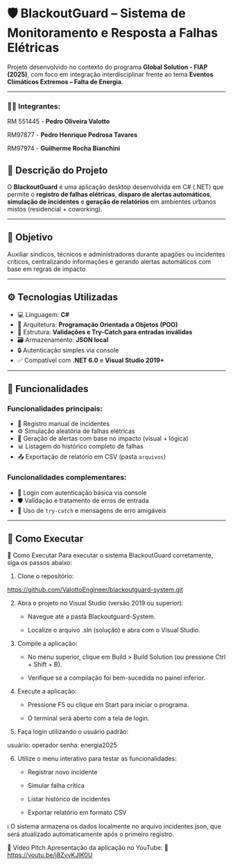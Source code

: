 # 🛡️ BlackoutGuard – Sistema de Monitoramento e Resposta a Falhas Elétricas

Projeto desenvolvido no contexto do programa **Global Solution - FIAP (2025)**, com foco em integração interdisciplinar frente ao tema **Eventos Climáticos Extremos – Falta de Energia**.

---
### 👨‍🎓 Integrantes:

RM 551445 - **Pedro Oliveira Valotto**

RM97877 - **Pedro Henrique Pedrosa Tavares**

RM97974 - **Guilherme Rocha Bianchini**

## 📌 Descrição do Projeto

O **BlackoutGuard** é uma aplicação desktop desenvolvida em C# (.NET) que permite o **registro de falhas elétricas**, **disparo de alertas automáticos**, **simulação de incidentes** e **geração de relatórios** em ambientes urbanos mistos (residencial + coworking).

---

## 🧠 Objetivo

Auxiliar síndicos, técnicos e administradores durante apagões ou incidentes críticos, centralizando informações e gerando alertas automáticos com base em regras de impacto.

---

## ⚙️ Tecnologias Utilizadas

- 💻 Linguagem: **C#**
- 🧱 Arquitetura: **Programação Orientada a Objetos (POO)**
- 🧪 Estrutura: **Validações e Try-Catch para entradas inválidas**
- 🗃️ Armazenamento: **JSON local**
- 🔒 Autenticação simples via console
- ✅ Compatível com **.NET 6.0** e **Visual Studio 2019+**

---

## 🔑 Funcionalidades

### Funcionalidades principais:
- 📝 Registro manual de incidentes
- ⚙️ Simulação aleatória de falhas elétricas
- 🚨 Geração de alertas com base no impacto (visual + lógica)
- 📊 Listagem do histórico completo de falhas
- 📤 Exportação de relatório em CSV (pasta `arquivos`)

### Funcionalidades complementares:
- 🔐 Login com autenticação básica via console
- 🛡️ Validação e tratamento de erros de entrada
- 🧪 Uso de `try-catch` e mensagens de erro amigáveis

---

## 🧪 Como Executar

🧪 Como Executar
Para executar o sistema BlackoutGuard corretamente, siga os passos abaixo:

1. Clone o repositório:

https://github.com/ValottoEngineer/blackoutguard-system.git

2. Abra o projeto no Visual Studio (versão 2019 ou superior):

    - Navegue até a pasta Blackoutguard-System.

    - Localize o arquivo .sln (solução) e abra com o Visual Studio.

3. Compile a aplicação:

    - No menu superior, clique em Build > Build Solution (ou pressione Ctrl + Shift + B).

    - Verifique se a compilação foi bem-sucedida no painel inferior.

4. Execute a aplicação:

    - Pressione F5 ou clique em Start para iniciar o programa.

    - O terminal será aberto com a tela de login.

5. Faça login utilizando o usuário padrão:

usuário: operador
senha: energia2025

6. Utilize o menu interativo para testar as funcionalidades:

    - Registrar novo incidente

    - Simular falha crítica

    - Listar histórico de incidentes

    - Exportar relatório em formato CSV

ℹ️ O sistema armazena os dados localmente no arquivo incidentes.json, que será atualizado automaticamente após o primeiro registro.

🎥 Vídeo Pitch
Apresentação da aplicação no YouTube:
🔗 https://youtu.be/j8ZvvKJlK0U

